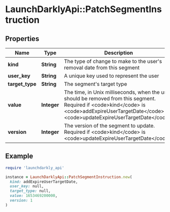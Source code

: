 # LaunchDarklyApi::PatchSegmentInstruction

## Properties

| Name | Type | Description | Notes |
| ---- | ---- | ----------- | ----- |
| **kind** | **String** | The type of change to make to the user&#39;s removal date from this segment |  |
| **user_key** | **String** | A unique key used to represent the user |  |
| **target_type** | **String** | The segment&#39;s target type |  |
| **value** | **Integer** | The time, in Unix milliseconds, when the user should be removed from this segment. Required if &lt;code&gt;kind&lt;/code&gt; is &lt;code&gt;addExpireUserTargetDate&lt;/code&gt; or &lt;code&gt;updateExpireUserTargetDate&lt;/code&gt;. | [optional] |
| **version** | **Integer** | The version of the segment to update. Required if &lt;code&gt;kind&lt;/code&gt; is &lt;code&gt;updateExpireUserTargetDate&lt;/code&gt;. | [optional] |

## Example

```ruby
require 'launchdarkly_api'

instance = LaunchDarklyApi::PatchSegmentInstruction.new(
  kind: addExpireUserTargetDate,
  user_key: null,
  target_type: null,
  value: 1653469200000,
  version: 1
)
```

